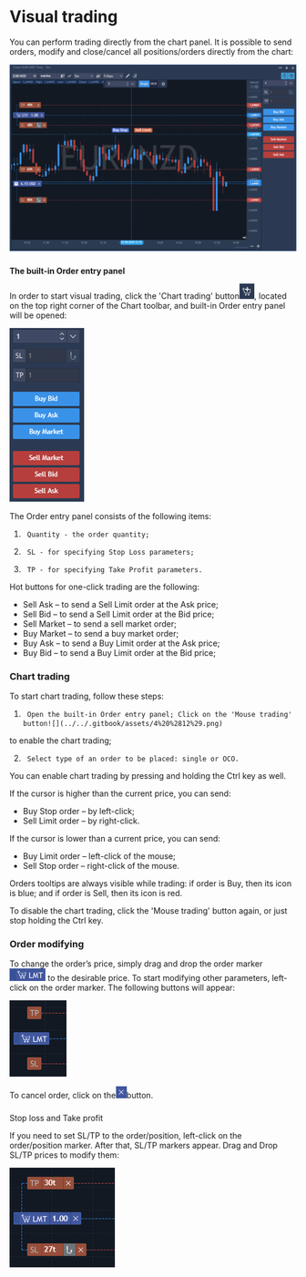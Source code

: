 # Visual trading

You can perform trading directly from the chart panel. It is possible to send orders, modify and close/cancel all positions/orders directly from the chart:

![](../../.gitbook/assets/1%20%2812%29.png)

### 
**The built-in Order entry panel** 

In order to start visual trading, click the 'Chart trading' button![](../../.gitbook/assets/2%20%2834%29.png), 
located on the top right corner of the Chart toolbar, and built-in Order entry panel will be opened:

![](../../.gitbook/assets/3%20%2840%29.png)


The Order entry panel consists of the following items:

1.      Quantity - the order quantity;

2.      SL - for specifying Stop Loss parameters;

3.      TP - for specifying Take Profit parameters.

Hot buttons for one-click trading are the following:

* Sell Ask – to send a Sell Limit order at the Ask price;
* Sell Bid – to send a Sell Limit order at the Bid price;
* Sell Market – to send a sell market order;
* Buy Market – to send a buy market order;
* Buy Ask – to send a Buy Limit order at the Ask price;
* Buy Bid – to send a Buy Limit order at the Bid price;

### Chart trading

To start chart trading, follow these steps:

1.      Оpen the built-in Order entry panel; Click on the 'Mouse trading' button![](../../.gitbook/assets/4%20%2812%29.png)
to enable the chart trading;

2.      Select type of an order to be placed: single or OCO.

You can enable chart trading by pressing and holding the Ctrl key as well.

If the cursor is higher than the current price, you can send:

* Buy Stop order – by left-click;
* Sell Limit order – by right-click.

If the cursor is lower than a current price, you can send:

* Buy Limit order – left-click of the mouse;
* Sell Stop order – right-click of the mouse.

Orders tooltips are always visible while trading: if order is Buy, then its icon is blue; and if order is Sell, then its icon is red.

To disable the chart trading, click the 'Mouse trading' button again, or just stop holding the Ctrl key.

### Order modifying

 To change the order’s price, simply drag and drop the order marker![](../../.gitbook/assets/5%20%2819%29.png)
to the desirable price. To start modifying other parameters, left-click on the order marker. The following buttons will appear:

![](../../.gitbook/assets/6%20%2824%29.png)

To cancel order, click on the![](../../.gitbook/assets/7%20%2817%29.png)button.

### 
Stop loss and Take profit

 If you need to set SL/TP to the order/position, left-click on the order/position marker. After that, SL/TP markers appear. Drag and Drop SL/TP prices to modify them:

![](../../.gitbook/assets/8%20%2814%29.png)



